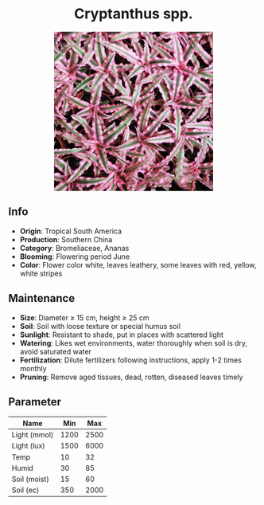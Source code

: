 <h1 align='center'>Cryptanthus spp.</h1>
<p align="center">
    <img 
        align='center'
        width='320'
        src="../images/cryptanthus spp.png" 
        alt='Cryptanthus spp.' />
</p>

## Info

 - **Origin**: Tropical South America
 - **Production**: Southern China
 - **Category**: Bromeliaceae, Ananas
 - **Blooming**: Flowering period June
 - **Color**: Flower color white, leaves leathery, some leaves with red, yellow, white stripes

## Maintenance

 - **Size**: Diameter ≥ 15 cm, height ≥ 25 cm
 - **Soil**: Soil with loose texture or special humus soil
 - **Sunlight**: Resistant to shade, put in places with scattered light
 - **Watering**: Likes wet environments, water thoroughly when soil is dry, avoid saturated water
 - **Fertilization**: Dilute fertilizers following instructions, apply 1-2 times monthly
 - **Pruning**: Remove aged tissues, dead, rotten, diseased leaves timely

## Parameter

| Name         | Min  | Max   |
|--------------|------|-------|
| Light (mmol) | 1200 | 2500  |
| Light (lux)  | 1500 | 6000 |
| Temp         | 10    | 32    |
| Humid        | 30   | 85    |
| Soil (moist) | 15   | 60    |
| Soil (ec)    | 350  | 2000  |